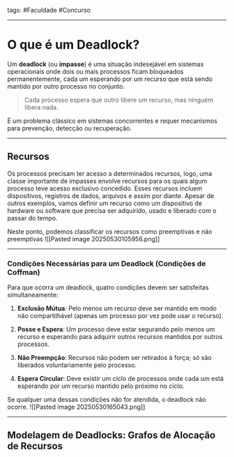 tags: #Faculdade #Concurso 
___
# O que é um Deadlock?
Um **deadlock** (ou **impasse**) é uma situação indesejável em sistemas operacionais onde dois ou mais processos ficam bloqueados permanentemente, cada um esperando por um recurso que está sendo mantido por outro processo no conjunto.

> Cada processo espera que outro libere um recurso, mas ninguém libera nada.

É um problema clássico em sistemas concorrentes e requer mecanismos para prevenção, detecção ou recuperação.
___
## Recursos
Os processos precisam ter acesso a determinados recursos, logo, uma classe importante de impasses envolve recursos para os quais algum processo teve acesso exclusivo concedido. Esses recursos incluem dispositivos, registros de dados, arquivos e assim por diante. Apesar de outros exemplos, vamos definir um recurso como um dispositivo de hardware ou software que precisa ser adquirido, usado e liberado com o passar do tempo.

Neste ponto, podemos classificar os recursos como preemptivas e não preemptivas
![[Pasted image 20250530105956.png]]


___
### Condições Necessárias para um Deadlock (Condições de Coffman)

Para que ocorra um deadlock, quatro condições devem ser satisfeitas simultaneamente:

1. **Exclusão Mútua**: Pelo menos um recurso deve ser mantido em modo não compartilhável (apenas um processo por vez pode usar o recurso).
    
2. **Posse e Espera**: Um processo deve estar segurando pelo menos um recurso e esperando para adquirir outros recursos mantidos por outros processos.
    
3. **Não Preempção**: Recursos não podem ser retirados à força; só são liberados voluntariamente pelo processo.
    
4. **Espera Circular**: Deve existir um ciclo de processos onde cada um está esperando por um recurso mantido pelo próximo no ciclo.
    

Se qualquer uma dessas condições não for atendida, o deadlock não ocorre.
![[Pasted image 20250530165043.png]]

___
## Modelagem de Deadlocks: Grafos de Alocação de Recursos
